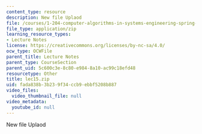 ```yaml
---
content_type: resource
description: New file Uplaod
file: /courses/1-204-computer-algorithms-in-systems-engineering-spring-2010/fada838b3b239f34ccb9ebbf5208b887_lec15.zip
file_type: application/zip
learning_resource_types:
- Lecture Notes
license: https://creativecommons.org/licenses/by-nc-sa/4.0/
ocw_type: OCWFile
parent_title: Lecture Notes
parent_type: CourseSection
parent_uid: 5c600c3e-8c80-e984-8a10-ac99c18efd48
resourcetype: Other
title: lec15.zip
uid: fada838b-3b23-9f34-ccb9-ebbf5208b887
video_files:
  video_thumbnail_file: null
video_metadata:
  youtube_id: null
---
```

New file Uplaod